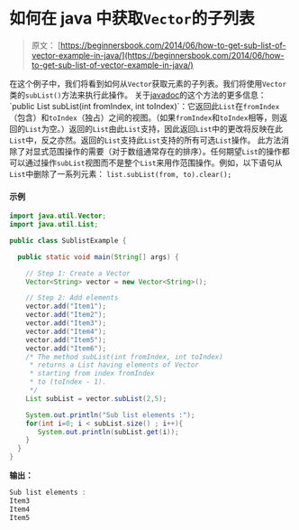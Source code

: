 # 如何在 java 中获取`Vector`的子列表

> 原文： [https://beginnersbook.com/2014/06/how-to-get-sub-list-of-vector-example-in-java/](https://beginnersbook.com/2014/06/how-to-get-sub-list-of-vector-example-in-java/)

在这个例子中，我们将看到如何从`Vector`获取元素的子列表。我们将使用`Vector`类的`subList()`方法来执行此操作。
关于[javadoc](https://docs.oracle.com/javase/7/docs/api/java/util/Vector.html#subList(int,%20int))的这个方法的更多信息：
`public List subList(int fromIndex, int toIndex)`：它返回此`List`在`fromIndex`（包含）和`toIndex`（独占）之间的视图。（如果`fromIndex`和`toIndex`相等，则返回的`List`为空。）返回的`List`由此`List`支持，因此返回`List`中的更改将反映在此`List`中，反之亦然。返回的`List`支持此`List`支持的所有可选`List`操作。
此方法消除了对显式范围操作的需要（对于数组通常存在的排序）。任何期望`List`的操作都可以通过操作`subList`视图而不是整个`List`来用作范围操作。例如，以下语句从`List`中删除了一系列元素：
`list.subList(from, to).clear();`

#### 示例

```java
import java.util.Vector;
import java.util.List;

public class SublistExample {

  public static void main(String[] args) {

    // Step 1: Create a Vector
    Vector<String> vector = new Vector<String>();

    // Step 2: Add elements
    vector.add("Item1");
    vector.add("Item2");
    vector.add("Item3");
    vector.add("Item4");
    vector.add("Item5");
    vector.add("Item6");
    /* The method subList(int fromIndex, int toIndex) 
     * returns a List having elements of Vector 
     * starting from index fromIndex 
     * to (toIndex - 1).
     */
    List subList = vector.subList(2,5);

    System.out.println("Sub list elements :");
    for(int i=0; i < subList.size() ; i++){
       System.out.println(subList.get(i));
    }
  }
}
```

**输出：**

```java
Sub list elements :
Item3
Item4
Item5
```